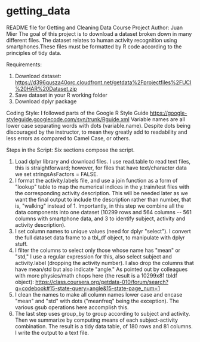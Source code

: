 # getting_data
README file for Getting and Cleaning Data Course Project
Author: Juan Mier
The goal of this project is to download a dataset broken down in many different files. The dataset relates to human activity recognition using smartphones.These files must be formatted by R code according to the principles of tidy data.

Requirements:
1. Download dataset: https://d396qusza40orc.cloudfront.net/getdata%2Fprojectfiles%2FUCI%20HAR%20Dataset.zip 
2. Save dataset in your R working folder
3. Download dplyr package

Coding Style: 
I followed parts of the Google R Style Guide https://google-styleguide.googlecode.com/svn/trunk/Rguide.xml
Variable names are all lower case separating words with dots (variable.name). Despite dots being discouraged by the instructor, to mean they greatly add to readability and less errors as compared to Camel Case, or others.

Steps in the Script:
Six sections compose the script.
1. Load dplyr library and download files. I use read.table to read text files, this is straightforward; however, for files that have text/character data we set stringsAsFactors = FALSE.
2. I format the activity.labels file, and use a join function as a form of "lookup" table to map the numerical indices in the y.train/test files with the corresponding activity description. This will be needed later as we want the final output to include the description rather than number, that is, "walking" instead of 1. Importantly, in this step we combine all the data components into one dataset (10299 rows and 564 columns -- 561 columns with smartphone data, and 3 to identify subject, activity and activity description).
3. I set column names to unique values (need for dplyr "select"). I convert the full dataset data frame to a tbl_df object, to manipulate with dplyr stuff.
4. I filter the columns to select only those whose name has "mean" or "std," I use a regular expression for this, also select subject and activity.label (dropping the activity number). I also drop the columns that have mean/std but also indicate "angle." As pointed out by colleagues with more physics/math chops here (the result is a 10299x81 tbldf object): https://class.coursera.org/getdata-010/forum/search?q=codebook#15-state-query=angle&15-state-page_num=1
5. I clean the names to make all column names lower case and encase "mean" and "std" with dots ("meanfreq" being the exception). The various gsub operations here accomplish this.
6. The last step uses group_by to group according to subject and activity. Then we summarize by computing means of each subject-activity combination. The result is a tidy data table, of 180 rows and 81 columns. I write the output to a text file.
